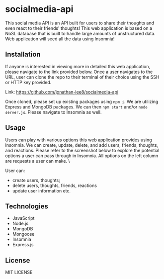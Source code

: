 # socialmedia-api

This social media API is an API built for users to share their thoughts and even react to their friends' thoughts! This web application is based on a NoSL database that is built to handle large amounts of unstructured data. Web application will seed all the data using Insomnia!

## Installation

If anyone is interested in viewing more in detailed this web application, please navigate to the link provided below. Once a user navigates to the URL, user can clone the repo to their terminal of their choice using the SSH or HTTP key provided.

Link: https://github.com/jonathan-lee8/socialmedia-api

Once cloned, please set up existing packages using `npm i`.
We are utilizing Express and MongoDB packages. We can then `npm start` and/or `node server.js`.
Please navigate to Insomnia as well.

## Usage

Users can play with various options this web application provides using Insomnia. We can create, update, delete, and add users, friends, thoughts, and reactions. Please refer to the screenshot below to explore the potential options a user can pass through in Insomnia. All options on the left column are requests a user can make. \

User can:
- create users, thoughts;
- delete users, thoughts, friends, reactions
- update user information
etc.

[](./assets/screenshots/insomnia%20overview.png)

## Technologies
- JavaScript
- Node.js
- MongoDB
- Mongoose
- Insomnia
- Express.js

## License

MIT LICENSE

